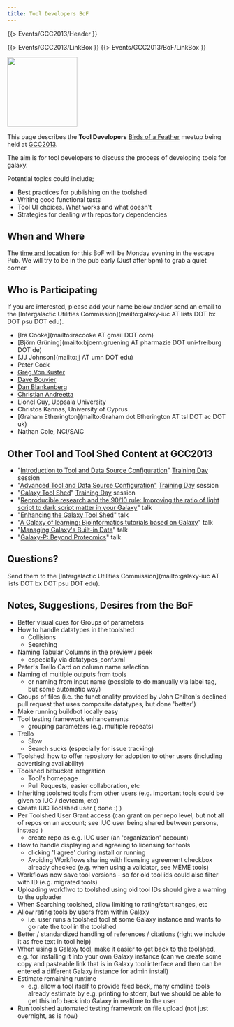 ```yaml
---
title: Tool Developers BoF
---
```

{{> Events/GCC2013/Header }}



{{> Events/GCC2013/LinkBox }}
{{> Events/GCC2013/BoF/LinkBox }}

<div class='left'><a href='/src/events/gcc2013/bof/index.md'><img src="/src/images/logos/GCC2013BoFLogo.png" alt="" width="160" /></a></div>

This page describes the **Tool Developers** [Birds of a Feather](/src/events/gcc2013/bof/index.md) meetup being held at [GCC2013](/src/events/gcc2013/index.md).

The aim is for tool developers to discuss the process of developing tools for galaxy. 

Potential topics could include;

* Best practices for publishing on the toolshed
* Writing good functional tests
* Tool UI choices. What works and what doesn't
* Strategies for dealing with repository dependencies

## When and Where

The [time and location](/src/events/gcc2013/bof/index.md#bof-schedule) for this BoF will be Monday evening in the escape Pub. We will try to be in the pub early (Just after 5pm) to grab a quiet corner.

## Who is Participating

If you are interested, please add your name below and/or send an email to the [Intergalactic Utilities Commission](mailto:galaxy-iuc AT lists DOT bx DOT psu DOT edu).

* [Ira Cooke](mailto:iracooke AT gmail DOT com)
* [Björn Grüning](mailto:bjoern.gruening AT pharmazie DOT uni-freiburg DOT de)
* [JJ Johnson](mailto:jj AT umn DOT edu)
* Peter Cock
* [Greg Von Kuster](/src/people/greg_vonkuster/index.md)
* [Dave Bouvier](/src/people/dave-bouvier/index.md)
* [Dan Blankenberg](/src/people/dan/index.md)
* [Christian Andreetta](http://www.computing.uni.no/staff?nickname=christiana)
* Lionel Guy, Uppsala University
* Christos Kannas, University of Cyprus
* [Graham Etherington](mailto:Graham dot Etherington AT tsl DOT ac DOT uk)
* Nathan Cole, NCI/SAIC

## Other Tool and Tool Shed Content at GCC2013

* "[Introduction to Tool and Data Source Configuration](/src/events/gcc2013/training-day/index.md#introduction-to-tool-and-data-source-configuration)" [Training Day](/src/events/gcc2013/training-day/index.md) session
* "[Advanced Tool and Data Source Configuration"](/src/events/gcc2013/training-day/index.md#advanced-tool-and-data-source-configuration) [Training Day](/src/events/gcc2013/training-day/index.md) session
* "[Galaxy Tool Shed](/src/events/gcc2013/training-day/index.md#galaxy-toolshed)" [Training Day](/src/events/gcc2013/training-day/index.md) session
* "[Reproducible research and the 90/10 rule: Improving the ratio of light script to dark script matter in your Galaxy](/src/events/gcc2013/abstracts/index.md#reproducible-research-and-the-9010-rule-improving-the-ratio-of-light-script-to-dark-script-matter-in-your-galaxy)" talk
* "[Enhancing the Galaxy Tool Shed](/src/events/gcc2013/abstracts/index.md#enhancing-the-galaxy-toolshed)" talk
* "[A Galaxy of learning: Bioinformatics tutorials based on Galaxy](/src/events/gcc2013/abstracts/index.md#a-galaxy-of-learning-bioinformatics-tutorials-based-on-galaxy)" talk
* "[Managing Galaxy's Built-in Data](/src/events/gcc2013/abstracts/index.md#managing-galaxys-built-in-data)" talk
* "[Galaxy-P: Beyond Proteomics](/src/events/gcc2013/abstracts/index.md#galaxy-p-beyond-proteomics)" talk

## Questions?

Send them to the [Intergalactic Utilities Commission](mailto:galaxy-iuc AT lists DOT bx DOT psu DOT edu).

## Notes, Suggestions, Desires from the BoF

* Better visual cues for Groups of parameters
* How to handle datatypes in the toolshed
  * Collisions
  * Searching
* Naming Tabular Columns in the preview / peek
  * especially via datatypes_conf.xml
* Peter's Trello Card on column name selection
* Naming of multiple outputs from tools
  * or naming from input name (possible to do manually via label tag, but some automatic way)
* Groups of files (i.e. the functionality provided by John Chilton's declined pull request that uses composite datatypes, but done 'better')
* Make running buildbot locally easy
* Tool testing framework enhancements
  * grouping parameters (e.g. multiple repeats)
* Trello
  * Slow
  * Search sucks (especially for issue tracking)
* Toolshed: how to offer repository for adoption to other users (including advertising availability)
* Toolshed bitbucket integration
  * Tool's homepage
  * Pull Requests, easier collaboration, etc
* Inheriting toolshed tools from other users (e.g. important tools could be given to IUC / devteam, etc)
* Create IUC Toolshed user ( done :) )
* Per Toolshed User Grant access (can grant on per repo level, but not all of repos on an account; see IUC user being shared between persons, instead )
  * create repo as e.g. IUC user (an 'organization' account)
* How to handle displaying and agreeing to licensing for tools
  * clicking 'I agree' during install or running
  * Avoiding Workflows sharing with licensing agreement checkbox already checked (e.g. when using a validator, see MEME tools)
* Workflows now save tool versions - so for old tool ids could also filter with ID (e.g. migrated tools)
* Uploading workflwo to toolshed using old tool IDs should give a warning to the uploader
* When Searching toolshed, allow limiting to rating/start ranges, etc
* Allow rating tools by users from within Galaxy
  * i.e. user runs a toolshed tool at some Galaxy instance and wants to go rate the tool in the toolshed
* Better / standardized handling of references / citations (right we include it as free text in tool help)
* When using a Galaxy tool, make it easier to get back to the toolshed, e.g. for installing it into your own Galaxy instance (can we create some copy and pasteable link that is in Galaxy tool interface and then can be entered a different Galaxy instance for admin install)
* Estimate remaining runtime
  * e.g. allow a tool itself to provide feed back, many cmdline tools already estimate by e.g. printing to stderr, but we should be able to get this info back into Galaxy in realtime to the user
* Run toolshed automated testing framework on file upload (not just overnight, as is now)
